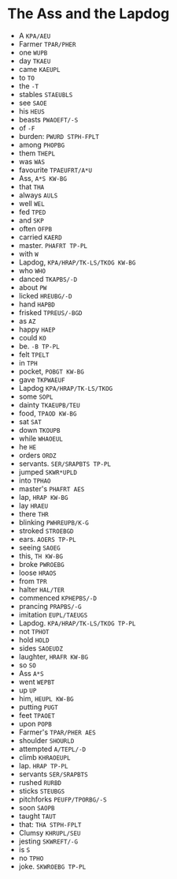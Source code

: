# The Ass and the Lapdog

* A `KPA/AEU`
* Farmer `TPAR/PHER`
* one `WUPB`
* day `TKAEU`
* came `KAEUPL`
* to `TO`
* the `-T`
* stables `STAEUBLS`
* see `SAOE`
* his `HEUS`
* beasts `PWAOEFT/-S`
* of `-F`
* burden: `PWURD STPH-FPLT`
* among `PHOPBG`
* them `THEPL`
* was `WAS`
* favourite `TPAEUFRT/A*U`
* Ass, `A*S KW-BG`
* that `THA`
* always `AULS`
* well `WEL`
* fed `TPED`
* and `SKP`
* often `OFPB`
* carried `KAERD`
* master. `PHAFRT TP-PL`
* with `W`
* Lapdog, `KPA/HRAP/TK-LS/TKOG KW-BG`
* who `WHO`
* danced `TKAPBS/-D`
* about `PW`
* licked `HREUBG/-D`
* hand `HAPBD`
* frisked `TPREUS/-BGD`
* as `AZ`
* happy `HAEP`
* could `KO`
* be. `-B TP-PL`
* felt `TPELT`
* in `TPH`
* pocket, `POBGT KW-BG`
* gave `TKPWAEUF`
* Lapdog `KPA/HRAP/TK-LS/TKOG`
* some `SOPL`
* dainty `TKAEUPB/TEU`
* food, `TPAOD KW-BG`
* sat `SAT`
* down `TKOUPB`
* while `WHAOEUL`
* he `HE`
* orders `ORDZ`
* servants. `SER/SRAPBTS TP-PL`
* jumped `SKWR*UPLD`
* into `TPHAO`
* master's `PHAFRT AES`
* lap, `HRAP KW-BG`
* lay `HRAEU`
* there `THR`
* blinking `PWHREUPB/K-G`
* stroked `STROEBGD`
* ears. `AOERS TP-PL`
* seeing `SAOEG`
* this, `TH KW-BG`
* broke `PWROEBG`
* loose `HRAOS`
* from `TPR`
* halter `HAL/TER`
* commenced `KPHEPBS/-D`
* prancing `PRAPBS/-G`
* imitation `EUPL/TAEUGS`
* Lapdog. `KPA/HRAP/TK-LS/TKOG TP-PL`
* not `TPHOT`
* hold `HOLD`
* sides `SAOEUDZ`
* laughter, `HRAFR KW-BG`
* so `SO`
* Ass `A*S`
* went `WEPBT`
* up `UP`
* him, `HEUPL KW-BG`
* putting `PUGT`
* feet `TPAOET`
* upon `POPB`
* Farmer's `TPAR/PHER AES`
* shoulder `SHOURLD`
* attempted `A/TEPL/-D`
* climb `KHRAOEUPL`
* lap. `HRAP TP-PL`
* servants `SER/SRAPBTS`
* rushed `RURBD`
* sticks `STEUBGS`
* pitchforks `PEUFP/TPORBG/-S`
* soon `SAOPB`
* taught `TAUT`
* that: `THA STPH-FPLT`
* Clumsy `KHRUPL/SEU`
* jesting `SKWREFT/-G`
* is `S`
* no `TPHO`
* joke. `SKWROEBG TP-PL`
